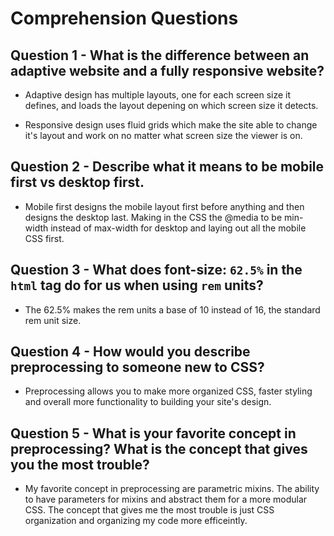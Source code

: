 # Comprehension Questions

## Question 1 - What is the difference between an adaptive website and a fully responsive website?

* Adaptive design has multiple layouts, one for each screen size it defines, and loads the layout depening on which screen size it detects.

* Responsive design uses fluid grids which make the site able to change it's layout and work on no matter what screen size the viewer is on.

## Question 2 - Describe what it means to be mobile first vs desktop first.

* Mobile first designs the mobile layout first before anything and then designs the desktop last. Making in the CSS the @media to be min-width instead of max-width for desktop and laying out all the mobile CSS first.

## Question 3 - What does font-size: `62.5%` in the `html` tag do for us when using `rem` units?

* The 62.5% makes the rem units a base of 10 instead of 16, the standard rem unit size.

## Question 4 - How would you describe preprocessing to someone new to CSS?

* Preprocessing allows you to make more organized CSS, faster styling and overall more functionality to building your site's design.

## Question 5 - What is your favorite concept in preprocessing? What is the concept that gives you the most trouble?

* My favorite concept in preprocessing are parametric mixins. The ability to have parameters for mixins and abstract them for a more modular CSS. The concept that gives me the most trouble is just CSS organization and organizing my code more efficeintly.